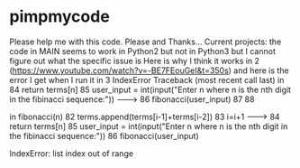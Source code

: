 # pimpmycode
Please help me with this code. Please and Thanks...
Current projects: the code in MAIN seems to work in Python2 but not in Python3 but I cannot figure out what the specific issue is
Here is why I think it works in 2 (https://www.youtube.com/watch?v=-BE7FEouGeI&t=350s) and here is the error I get when I run it in 3
IndexError                                Traceback (most recent call last)
<ipython-input-132-acb2fc047227> in <module>
     84     return terms[n]
     85 user_input = int(input("Enter n where n is the nth digit in the fibinacci sequence:"))
---> 86 fibonacci(user_input)
     87 
     88 

<ipython-input-132-acb2fc047227> in fibonacci(n)
     82         terms.append(terms[i-1]+terms[i-2])
     83         i=i+1
---> 84     return terms[n]
     85 user_input = int(input("Enter n where n is the nth digit in the fibinacci sequence:"))
     86 fibonacci(user_input)

IndexError: list index out of range
